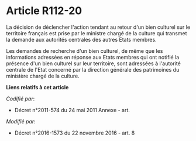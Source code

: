 # Article R112-20

La décision de déclencher l'action tendant au retour d'un bien culturel sur le territoire français est prise par le ministre
chargé de la culture qui transmet la demande aux autorités centrales des autres Etats membres.

Les demandes de recherche d'un bien culturel, de même que les informations adressées en réponse aux Etats membres qui ont
notifié la présence d'un bien culturel sur leur territoire, sont adressées à l'autorité centrale de l'Etat concerné par la
direction générale des patrimoines du ministère chargé de la culture.

**Liens relatifs à cet article**

_Codifié par_:

  - Décret n°2011-574 du 24 mai 2011 Annexe - art.

_Modifié par_:

  - Décret n°2016-1573 du 22 novembre 2016 - art. 8
